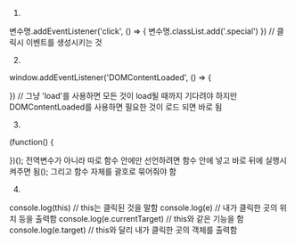 1. 
변수명.addEventListener('click', () => {
    변수명.classList.add('.special')
})
// 클릭시 이벤트를 생성시키는 것

2. 
window.addEventListener('DOMContentLoaded', () => {

})
// 그냥 'load'를 사용하면 모든 것이 load될 때까지 기다려야 하지만 DOMContentLoaded를 사용하면 필요한 것이 로드 되면 바로 됨

3. 
(function() {

})();
전역변수가 아니라 따로 함수 안에만 선언하려면 함수 안에 넣고 바로 뒤에 실행시켜주면 됨();
그리고 함수 자체를 괄호로 묶어줘야 함

4. 
console.log(this)
// this는 클릭된 것을 말함
console.log(e)
// 내가 클릭한 곳의 위치 등을 출력함
console.log(e.currentTarget)
// this와 같은 기능을 함
console.log(e.target)
// this와 달리 내가 클릭한 곳의 객체를 출력함

